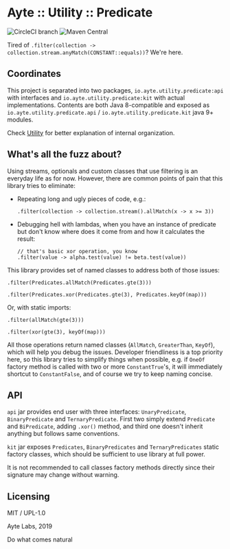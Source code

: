 # Ayte :: Utility :: Predicate

![CircleCI branch](https://img.shields.io/circleci/project/github/ayte-io/java-utility-predicate/release/0.1.svg?style=flat-square)
![Maven Central](https://img.shields.io/maven-central/v/io.ayte.utility.predicate/parent.svg?style=flat-square)

Tired of `.filter(collection -> collection.stream.anyMatch(CONSTANT::equals))`?
We're here.

## Coordinates

This project is separated into two packages, 
`io.ayte.utility.predicate:api` with interfaces and 
`io.ayte.utility.predicate:kit` with actual implementations. Contents
are both Java 8-compatible and exposed as 
`io.ayte.utility.predicate.api` / `io.ayte.utility.predicate.kit` java
9+ modules.

Check [Utility](https://github.com/ayte-io/java-utility) for better 
explanation of internal organization.

## What's all the fuzz about?

Using streams, optionals and custom classes that use filtering is an
everyday life as for now. However, there are common points of pain that
this library tries to eliminate:

- Repeating long and ugly pieces of code, e.g.:

      .filter(collection -> collection.stream().allMatch(x -> x >= 3))
  
- Debugging hell with lambdas, when you have an instance of predicate
but don't know where does it come from and how it calculates the result:

      // that's basic xor operation, you know
      .filter(value -> alpha.test(value) != beta.test(value))

This library provides set of named classes to address both of those 
issues:

```
.filter(Predicates.allMatch(Predicates.gte(3)))
```

```
.filter(Predicates.xor(Predicates.gte(3), Predicates.keyOf(map)))
```

Or, with static imports:

```
.filter(allMatch(gte(3)))
```

```
.filter(xor(gte(3), keyOf(map)))
```

All those operations return named classes (`AllMatch`, `GreaterThan`,
`KeyOf`), which will help you debug the issues. Developer friendliness 
is a top priority here, so this library tries to simplify things when 
possible, e.g. if `OneOf` factory method is called with two or more 
`ConstantTrue`'s, it will immediately shortcut to `ConstantFalse`, and
of course we try to keep naming concise.

## API

`api` jar provides end user with three interfaces: `UnaryPredicate`,
`BinaryPredicate` and `TernaryPredicate`. First two simply extend
`Predicate` and `BiPredicate`, adding `.xor()` method, and third one
doesn't inherit anything but follows same conventions.

`kit` jar exposes `Predicates`, `BinaryPredicates` and 
`TernaryPredicates` static factory classes, which should be sufficient
to use library at full power. 

It is not recommended to call classes factory methods directly since 
their signature may change without warning.

## Licensing

MIT / UPL-1.0

Ayte Labs, 2019

Do what comes natural
